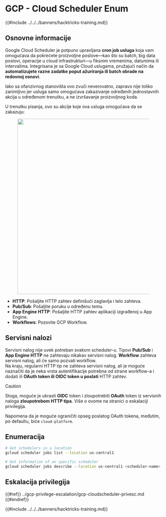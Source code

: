 # GCP - Cloud Scheduler Enum

{{#include ../../../banners/hacktricks-training.md}}

## Osnovne informacije

Google Cloud Scheduler je potpuno upravljana **cron job usluga** koja vam omogućava da pokrećete proizvoljne poslove—kao što su batch, big data poslovi, operacije u cloud infrastrukturi—u fiksnim vremenima, datumima ili intervalima. Integrisana je sa Google Cloud uslugama, pružajući način da **automatizujete razne zadatke poput ažuriranja ili batch obrade na redovnoj osnovi**.

Iako sa ofanzivnog stanovišta ovo zvuči neverovatno, zapravo nije toliko zanimljivo jer usluga samo omogućava zakazivanje određenih jednostavnih akcija u određenom trenutku, a ne izvršavanje proizvoljnog koda.

U trenutku pisanja, ovo su akcije koje ova usluga omogućava da se zakazuju:

<figure><img src="../../../images/image (347).png" alt="" width="563"><figcaption></figcaption></figure>

- **HTTP**: Pošaljite HTTP zahtev definišući zaglavlja i telo zahteva.
- **Pub/Sub**: Pošaljite poruku u određenu temu.
- **App Engine HTTP**: Pošaljite HTTP zahtev aplikaciji izgrađenoj u App Engine.
- **Workflows**: Pozovite GCP Workflow.

## Servisni nalozi

Servisni nalog nije uvek potreban svakom scheduler-u. Tipovi **Pub/Sub** i **App Engine HTTP** ne zahtevaju nikakav servisni nalog. **Workflow** zahteva servisni nalog, ali će samo pozvati workflow.\
Na kraju, regularni HTTP tip ne zahteva servisni nalog, ali je moguće naznačiti da je neka vrsta autentifikacije potrebna od strane workflow-a i dodati ili **OAuth token ili OIDC token u poslati** HTTP zahtev.

> [!CAUTION]
> Stoga, moguće je ukrasti **OIDC** token i zloupotrebiti **OAuth** token iz servisnih naloga **zloupotrebom HTTP tipa**. Više o ovome na stranici o eskalaciji privilegija.

Napomena da je moguće ograničiti opseg poslatog OAuth tokena, međutim, po defaultu, biće `cloud-platform`.

## Enumeracija
```bash
# Get schedulers in a location
gcloud scheduler jobs list --location us-central1

# Get information of an specific scheduler
gcloud scheduler jobs describe --location us-central1 <scheduler-name>
```
## Eskalacija privilegija

{{#ref}}
../gcp-privilege-escalation/gcp-cloudscheduler-privesc.md
{{#endref}}

{{#include ../../../banners/hacktricks-training.md}}
